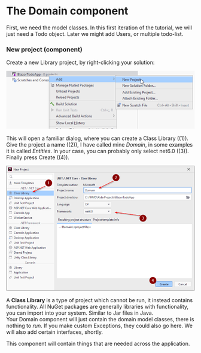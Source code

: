 # The Domain component
First, we need the model classes. 
In this first iteration of the tutorial, we will just need a Todo object. Later we might add Users, or multiple todo-list.

### New project (component)
Create a new Library project, by right-clicking your solution:

![img.png](Resources/CreateLibrary1.png)

This will open a familiar dialog, where you can create a Class Library ((1)). 
Give the project a name ((2)), I have called mine *Domain*, in some examples it is called *Entities*. 
In your case, you can probably only select net6.0 ((3)). Finally press Create ((4)).

![img.png](Resources/img.png)

A **Class Library** is a type of project which cannot be run, it instead contains functionality. 
All NuGet packages are generally libraries with functionality, you can import into your system. 
Similar to Jar files in Java.  
Your Domain component will just contain the domain model classes, there is nothing to *run*. 
If you make custom Exceptions, they could also go here. We will also add certain interfaces, shortly.

This component will contain things that are needed across the application.